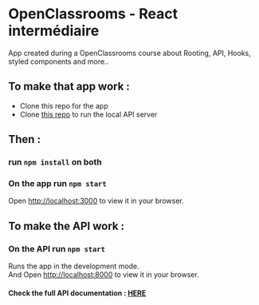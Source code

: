 # OpenClassrooms - React intermédiaire

App created during a OpenClassrooms course about Rooting, API, Hooks, styled components and more..

## To make that app work :

* Clone this repo for the app
* Clone [this repo](https://github.com/OpenClassrooms-Student-Center/7150606-API-React-intermediaire) to run the local API server 

## Then :

### run `npm install` on both
### On the app run `npm start`

Open [http://localhost:3000](http://localhost:3000) to view it in your browser.

## To make the API work :

### On the API run `npm start`
Runs the app in the development mode.\
And Open [http://localhost:8000](http://localhost:8000) to view it in your browser.
#### Check the full API documentation : [HERE](https://github.com/OpenClassrooms-Student-Center/7150606-API-React-intermediaire)